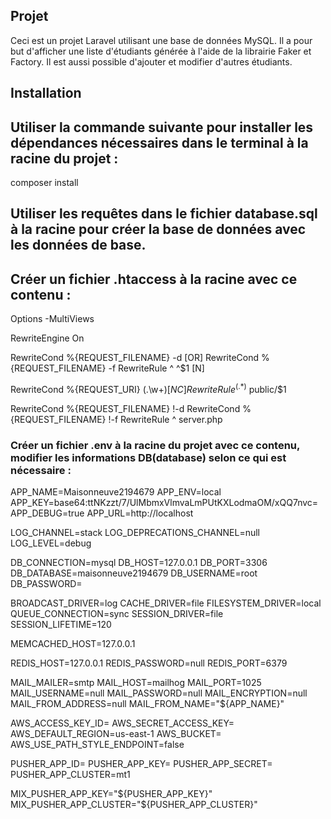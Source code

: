 ## Projet

Ceci est un projet Laravel utilisant une base de données MySQL. Il a pour but d'afficher une liste d'étudiants générée à l'aide de la librairie Faker et Factory. Il est aussi possible d'ajouter et modifier d'autres étudiants.

## Installation

## Utiliser la commande suivante pour installer les dépendances nécessaires dans le terminal à la racine du projet :
composer install

## Utiliser les requêtes dans le fichier database.sql à la racine pour créer la base de données avec les données de base.

## Créer un fichier .htaccess à la racine avec ce contenu :

<IfModule mod_rewrite.c>
<IfModule mod_negotiation.c>
    Options -MultiViews
</IfModule>

RewriteEngine On


RewriteCond %{REQUEST_FILENAME} -d [OR]
RewriteCond %{REQUEST_FILENAME} -f
RewriteRule ^ ^$1 [N]

RewriteCond %{REQUEST_URI} (\.\w+$) [NC]
RewriteRule ^(.*)$ public/$1

RewriteCond %{REQUEST_FILENAME} !-d
RewriteCond %{REQUEST_FILENAME} !-f
RewriteRule ^ server.php
</IfModule>

### Créer un fichier .env à la racine du projet avec ce contenu, modifier les informations DB(database) selon ce qui est nécessaire :  

APP_NAME=Maisonneuve2194679
APP_ENV=local
APP_KEY=base64:ttNKzzt/7/UlMbmxVlmvaLmPUtKXLodmaOM/xQQ7nvc=
APP_DEBUG=true
APP_URL=http://localhost

LOG_CHANNEL=stack
LOG_DEPRECATIONS_CHANNEL=null
LOG_LEVEL=debug

DB_CONNECTION=mysql
DB_HOST=127.0.0.1
DB_PORT=3306
DB_DATABASE=maisonneuve2194679
DB_USERNAME=root
DB_PASSWORD=

BROADCAST_DRIVER=log
CACHE_DRIVER=file
FILESYSTEM_DRIVER=local
QUEUE_CONNECTION=sync
SESSION_DRIVER=file
SESSION_LIFETIME=120

MEMCACHED_HOST=127.0.0.1

REDIS_HOST=127.0.0.1
REDIS_PASSWORD=null
REDIS_PORT=6379

MAIL_MAILER=smtp
MAIL_HOST=mailhog
MAIL_PORT=1025
MAIL_USERNAME=null
MAIL_PASSWORD=null
MAIL_ENCRYPTION=null
MAIL_FROM_ADDRESS=null
MAIL_FROM_NAME="${APP_NAME}"

AWS_ACCESS_KEY_ID=
AWS_SECRET_ACCESS_KEY=
AWS_DEFAULT_REGION=us-east-1
AWS_BUCKET=
AWS_USE_PATH_STYLE_ENDPOINT=false

PUSHER_APP_ID=
PUSHER_APP_KEY=
PUSHER_APP_SECRET=
PUSHER_APP_CLUSTER=mt1

MIX_PUSHER_APP_KEY="${PUSHER_APP_KEY}"
MIX_PUSHER_APP_CLUSTER="${PUSHER_APP_CLUSTER}"
